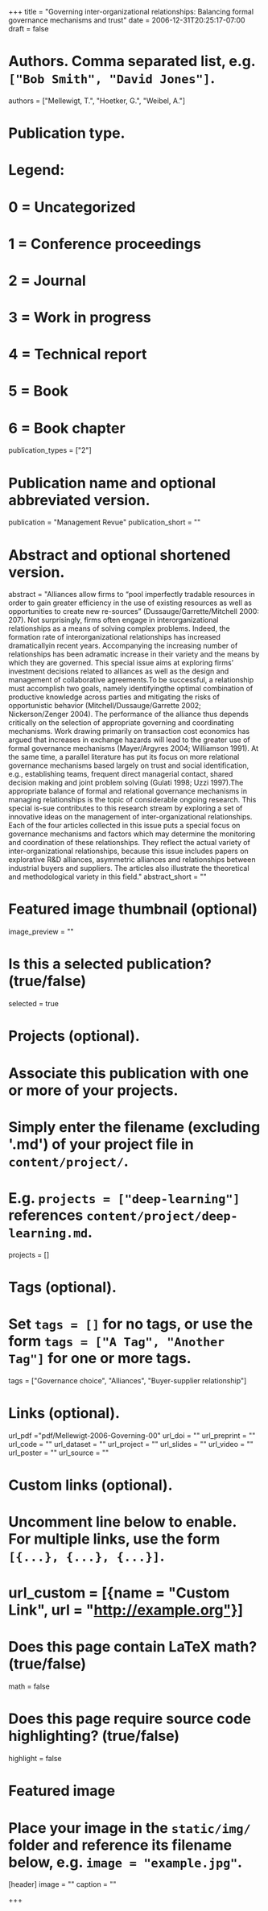 +++
title = "Governing inter-organizational relationships: Balancing formal governance mechanisms and trust"
date = 2006-12-31T20:25:17-07:00
draft = false

# Authors. Comma separated list, e.g. `["Bob Smith", "David Jones"]`.
authors = ["Mellewigt, T.", "Hoetker, G.", "Weibel, A."]

# Publication type.
# Legend:
# 0 = Uncategorized
# 1 = Conference proceedings
# 2 = Journal
# 3 = Work in progress
# 4 = Technical report
# 5 = Book
# 6 = Book chapter
publication_types = ["2"]

# Publication name and optional abbreviated version.
publication = "Management Revue"
publication_short = ""

# Abstract and optional shortened version.
abstract = "Alliances allow firms to “pool imperfectly tradable resources in order to gain greater efficiency in the use of existing resources as well as opportunities to create new re-sources” (Dussauge/Garrette/Mitchell 2000: 207). Not surprisingly, firms often engage in interorganizational relationships as a means of solving complex problems. Indeed, the formation rate of interorganizational relationships has increased dramaticallyin recent years. Accompanying the increasing number of relationships has been adramatic increase in their variety and the means by which they are governed. This special issue aims at exploring firms’ investment decisions related to alliances as well as the design and management of collaborative agreements.To be successful, a relationship must accomplish two goals, namely identifyingthe optimal combination of productive knowledge across parties and mitigating the risks of opportunistic behavior (Mitchell/Dussauge/Garrette 2002; Nickerson/Zenger 2004). The performance of the alliance thus depends critically on the selection of appropriate governing and coordinating mechanisms. Work drawing primarily on transaction cost economics has argued that increases in exchange hazards will lead to the greater use of formal governance mechanisms (Mayer/Argyres 2004; Williamson 1991). At the same time, a parallel literature has put its focus on more relational governance mechanisms based largely on trust and social identification, e.g., establishing teams, frequent direct managerial contact, shared decision making and joint problem solving (Gulati 1998; Uzzi 1997).The appropriate balance of formal and relational governance mechanisms in managing relationships is the topic of considerable ongoing research. This special is-sue contributes to this research stream by exploring a set of innovative ideas on the management of inter-organizational relationships. Each of the four articles collected in this issue puts a special focus on governance mechanisms and factors which may determine the monitoring and coordination of these relationships. They reflect the actual variety of inter-organizational relationships, because this issue includes papers on explorative R&D alliances, asymmetric alliances and relationships between industrial buyers and suppliers. The articles also illustrate the theoretical and methodological variety in this field."
abstract_short = ""

# Featured image thumbnail (optional)
image_preview = ""

# Is this a selected publication? (true/false)
selected = true

# Projects (optional).
#   Associate this publication with one or more of your projects.
#   Simply enter the filename (excluding '.md') of your project file in `content/project/`.
#   E.g. `projects = ["deep-learning"]` references `content/project/deep-learning.md`.
projects = []

# Tags (optional).
#   Set `tags = []` for no tags, or use the form `tags = ["A Tag", "Another Tag"]` for one or more tags.
tags = ["Governance choice", "Alliances", "Buyer-supplier relationship"]

# Links (optional).
url_pdf ="pdf/Mellewigt-2006-Governing-00"
url_doi = ""
url_preprint = ""
url_code = ""
url_dataset = ""
url_project = ""
url_slides = ""
url_video = ""
url_poster = ""
url_source = ""

# Custom links (optional).
#   Uncomment line below to enable. For multiple links, use the form `[{...}, {...}, {...}]`.
# url_custom = [{name = "Custom Link", url = "http://example.org"}]

# Does this page contain LaTeX math? (true/false)
math = false

# Does this page require source code highlighting? (true/false)
highlight = false

# Featured image
# Place your image in the `static/img/` folder and reference its filename below, e.g. `image = "example.jpg"`.
[header]
image = ""
caption = ""

+++
